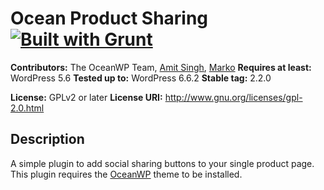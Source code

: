 # Ocean Product Sharing [![Built with Grunt](https://cdn.gruntjs.com/builtwith.png)](http://gruntjs.com/)

**Contributors:** The OceanWP Team, [Amit Singh](https://profiles.wordpress.org/apprimit/), [Marko](https://profiles.wordpress.org/wpfleek/)
**Requires at least:** WordPress 5.6
**Tested up to:** WordPress 6.6.2
**Stable tag:** 2.2.0

**License:** GPLv2 or later
**License URI:** http://www.gnu.org/licenses/gpl-2.0.html

## Description

A simple plugin to add social sharing buttons to your single product page.
This plugin requires the [OceanWP](https://oceanwp.org/) theme to be installed.
